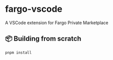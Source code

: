 # fargo-vscode
A VSCode extension for Fargo Private Marketplace


## :package: Building from scratch
```shell
pnpm install
```
